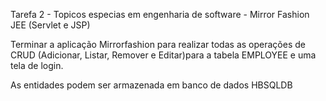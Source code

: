 Tarefa 2 - Topicos especias em engenharia de software - Mirror Fashion JEE (Servlet e JSP)   

Terminar a aplicação Mirrorfashion para realizar todas as operações de CRUD (Adicionar, Listar, Remover e Editar)para a tabela EMPLOYEE e uma tela de login.

As entidades podem ser armazenada em banco de dados HBSQLDB

